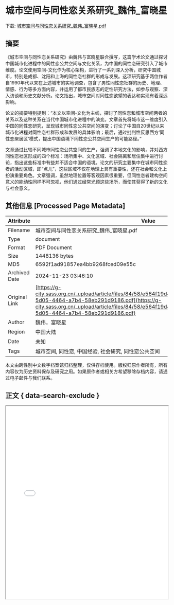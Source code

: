 # 城市空间与同性恋关系研究_魏伟_富晓星

<!-- tcd_download_link -->
下载: <a href="城市空间与同性恋关系研究_魏伟_富晓星.pdf" download>城市空间与同性恋关系研究_魏伟_富晓星.pdf</a>
<!-- tcd_download_link_end -->

## 摘要

<!-- tcd_abstract -->
《城市空间与同性恋关系研究》由魏伟与富晓星联合撰写，这篇学术论文通过探讨中国城市化进程中的同性恋公共空间与文化关系，为中国的同性恋研究引入了城市维度。论文使用空间-文化作为核心架构，进行了一系列深入分析，研究中国城市，特别是成都、沈阳和上海的同性恋社群的形成与发展。这项研究基于两位作者自1990年代以来在上述城市的实地调查，包含了男性同性恋社群的历史、地理、情感、行为等多方面内容，并运用了都市民族志的定性研究方法，如参与观察、深入访谈和历史文献分析。论文指出，城市空间对同性恋欲望的表达和实现有着深远影响。

论文的摘要特别提到：“本文以空间-文化为主线，探讨了同性恋和城市空间两者的关系以及这种关系在当代中国城市化进程中的演变。文章首先将城市这一维度引入中国的同性恋研究，呈现城市同性恋公共空间的演变；讨论了中国自20世纪以来城市化进程对同性恋社群形成和发展的具体影响；最后，通过批判性反思西方‘同性恋聚居区’模式，提出中国语境下同性恋公共空间生产的可能路径。”

文章通过比较不同城市同性恋公共空间的生产，强调了本地文化的影响，并对西方同性恋社区形成的四个标准：场所集中、文化区域、社会隔离和居住集中进行讨论，指出这些标准中有些并不适合中国的语境。论文的研究主要集中在城市同性恋者的活动区域，即“点儿”，这些区域不仅在地理上具有重要性，还在社会和文化上扮演重要角色。文章强调，虽然地理位置等客观因素很重要，但同性恋者建构空间意义的能动性同样不可忽视，他们通过经常光顾这些场所，而使其获得了新的文化与社会意义。

<!-- tcd_abstract_end -->

## 其他信息 [Processed Page Metadata]

| Attribute       | Value                                  |
|-----------------|----------------------------------------|
| Filename        | 城市空间与同性恋关系研究_魏伟_富晓星.pdf                             |
| Type            | document                                 |
| Format          | PDF Document                               |
| Size            | 1448136 bytes                           |
| MD5             | 6592f1ad91857ea4bb9268fced09e55c                                  |
| Archived Date   | 2024-11-23 03:46:10                             |
| Original Link   | [https://g-city.sass.org.cn/_upload/article/files/84/58/e564f19d46d0830bc1a7b40ab0cf/6bb87139-5d05-4464-a7b4-58eb291d9186.pdf](https://g-city.sass.org.cn/_upload/article/files/84/58/e564f19d46d0830bc1a7b40ab0cf/6bb87139-5d05-4464-a7b4-58eb291d9186.pdf)                         |
| Author          | 魏伟，富晓星                               |
| Region          | 中国大陆                               |
| Date            | 未知                                 |
| Tags            | 城市空间, 同性恋, 中国经验, 社会研究, 同性恋公共空间                                 |

本文由跨性别中文数字档案馆归档整理，仅供存档使用。版权归原作者所有，所有内容仅为历史资料保存及研究之用。如果原作者或相关方希望移除存档内容，请通过电子邮件与我们联系。

## 正文 { data-search-exclude }

<!-- tcd_main_text -->
<iframe src="../城市空间与同性恋关系研究_魏伟_富晓星.pdf" width="100%" height="600px">
    <p>无法显示PDF，请下载查看。</p>
</iframe>
<!-- tcd_main_text_end -->

